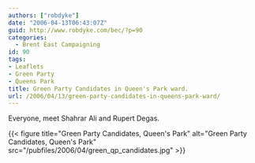 ```yaml
---
authors: ["robdyke"]
date: "2006-04-13T06:43:07Z"
guid: http://www.robdyke.com/bec/?p=90
categories:
  - Brent East Campaigning
id: 90
tags:
- Leaflets
- Green Party
- Queens Park
title: Green Party Candidates in Queen's Park ward.
url: /2006/04/13/green-party-candidates-in-queens-park-ward/
---
```

Everyone, meet Shahrar Ali and Rupert Degas.

{{< figure title="Green Party Candidates, Queen's Park" alt="Green Party Candidates, Queen's Park" src="/pubfiles/2006/04/green_qp_candidates.jpg" >}}